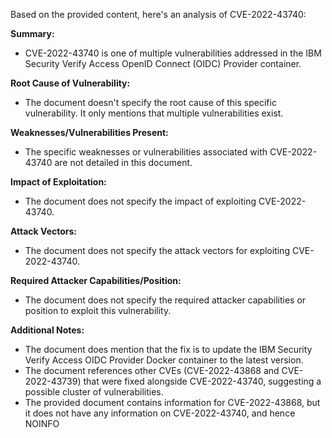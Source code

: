Based on the provided content, here's an analysis of CVE-2022-43740:

**Summary:**

*   CVE-2022-43740 is one of multiple vulnerabilities addressed in the IBM Security Verify Access OpenID Connect (OIDC) Provider container.

**Root Cause of Vulnerability:**

*   The document doesn't specify the root cause of this specific vulnerability. It only mentions that multiple vulnerabilities exist.

**Weaknesses/Vulnerabilities Present:**

*   The specific weaknesses or vulnerabilities associated with CVE-2022-43740 are not detailed in this document.

**Impact of Exploitation:**

*   The document does not specify the impact of exploiting CVE-2022-43740.

**Attack Vectors:**

*   The document does not specify the attack vectors for exploiting CVE-2022-43740.

**Required Attacker Capabilities/Position:**

*   The document does not specify the required attacker capabilities or position to exploit this vulnerability.

**Additional Notes:**

*   The document does mention that the fix is to update the IBM Security Verify Access OIDC Provider Docker container to the latest version.
*   The document references other CVEs (CVE-2022-43868 and CVE-2022-43739) that were fixed alongside CVE-2022-43740, suggesting a possible cluster of vulnerabilities.
*   The provided document contains information for CVE-2022-43868, but it does not have any information on CVE-2022-43740, and hence NOINFO